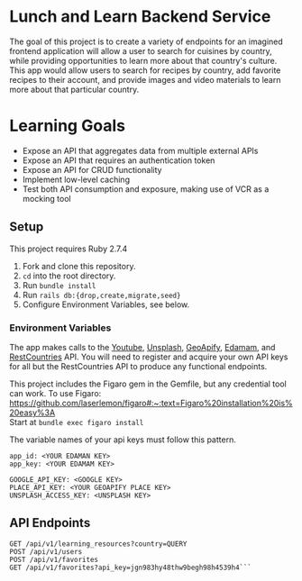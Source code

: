 # Lunch and Learn Backend Service

The goal of this project is to create a variety of endpoints for an imagined frontend application will allow a user to search for cuisines by country, while providing opportunities to learn more about that country's culture. This app would allow users to search for recipes by country, add favorite recipes to their account, and provide images and video materials to learn more about that particular country.

# Learning Goals
* Expose an API that aggregates data from multiple external APIs
* Expose an API that requires an authentication token
* Expose an API for CRUD functionality
* Implement low-level caching
* Test both API consumption and exposure, making use of VCR as a mocking tool

## Setup
This project requires Ruby 2.7.4 

1. Fork and clone this repository.
2. `cd` into the root directory.
3. Run `bundle install`
4. Run `rails db:{drop,create,migrate,seed}`
5. Configure Environment Variables, see below.

### Environment Variables

The app makes calls to the [Youtube](https://developers.google.com/youtube/v3/docs), [Unsplash](https://unsplash.com/developers), [GeoApify](https://myprojects.geoapify.com/projects), [Edamam](https://developer.edamam.com/edamam-recipe-api), and [RestCountries](https://restcountries.com/#api-endpoints-v3-all) API. 
You will need to register and acquire your own API keys for all but the RestCountries API to produce any functional endpoints.

This project includes the Figaro gem in the Gemfile, but any credential tool can work. 
To use Figaro: 
https://github.com/laserlemon/figaro#:~:text=Figaro%20installation%20is%20easy%3A   
Start at `bundle exec figaro install` 

The variable names of your api keys must follow this pattern.    
```
app_id: <YOUR EDAMAN KEY>
app_key: <YOUR EDAMAM KEY>

GOOGLE_API_KEY: <GOOGLE KEY>
PLACE_API_KEY: <YOUR GEOAPIFY PLACE KEY>
UNSPLASH_ACCESS_KEY: <UNSPLASH KEY>
```   

## API Endpoints
```GET /api/v1/recipes?country=QUERY
GET /api/v1/learning_resources?country=QUERY
POST /api/v1/users
POST /api/v1/favorites
GET /api/v1/favorites?api_key=jgn983hy48thw9begh98h4539h4```
